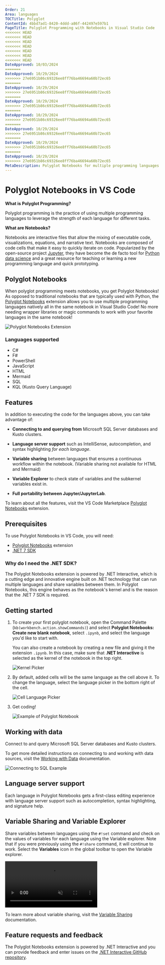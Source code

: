 ```yaml
---
Order: 21
Area: languages
TOCTitle: Polyglot
ContentId: 4bbd7ad1-8420-4ddd-a86f-442497e597b1
PageTitle: Polyglot Programming with Notebooks in Visual Studio Code
<<<<<<< HEAD
<<<<<<< HEAD
<<<<<<< HEAD
<<<<<<< HEAD
<<<<<<< HEAD
<<<<<<< HEAD
<<<<<<< HEAD
DateApproved: 10/03/2024
=======
DateApproved: 10/29/2024
>>>>>>> 27e6951b86c69326ee8ff76ba46694a60b72ec65
=======
DateApproved: 10/29/2024
>>>>>>> 27e6951b86c69326ee8ff76ba46694a60b72ec65
=======
DateApproved: 10/29/2024
>>>>>>> 27e6951b86c69326ee8ff76ba46694a60b72ec65
=======
DateApproved: 10/29/2024
>>>>>>> 27e6951b86c69326ee8ff76ba46694a60b72ec65
=======
DateApproved: 10/29/2024
>>>>>>> 27e6951b86c69326ee8ff76ba46694a60b72ec65
=======
DateApproved: 10/29/2024
>>>>>>> 27e6951b86c69326ee8ff76ba46694a60b72ec65
=======
DateApproved: 10/29/2024
>>>>>>> 27e6951b86c69326ee8ff76ba46694a60b72ec65
MetaDescription: Polyglot Notebooks for multiple programming languages in Visual Studio Code.
---
```

# Polyglot Notebooks in VS Code

**What is Polyglot Programming?**

Polyglot programming is the practice of using multiple programming languages to leverage the strength of each language for different tasks.

**What are Notebooks?**

Notebooks are interactive files that allow the mixing of executable code, visualizations, equations, and narrative text. Notebooks are composed of code cells that make it easy to quickly iterate on code. Popularized by the open-source project [Jupyter](https://jupyter.org/), they have become the de facto tool for [Python data science](/docs/datascience/overview.md) and a great resource for teaching or learning a new programming language and quick prototyping.

## Polyglot Notebooks

When polyglot programming meets notebooks, you get Polyglot Notebooks! As opposed to traditional notebooks that are typically used with Python, the [Polyglot Notebooks](https://marketplace.visualstudio.com/items?itemName=ms-dotnettools.dotnet-interactive-vscode) extension allows you to use multiple programming languages natively all in the same notebook in Visual Studio Code! No more needing wrapper libraries or magic commands to work with your favorite languages in the same notebook!

![Polyglot Notebooks Extension](images/polyglot/polyglot_ext.png)

### Languages supported

- C#
- F#
- PowerShell
- JavaScript
- HTML
- Mermaid
- SQL
- KQL (Kusto Query Language)

## Features

In addition to executing the code for the languages above, you can take advantage of:

- **Connecting to and querying from** Microsoft SQL Server databases and Kusto clusters.

- **Language server support** such as IntelliSense, autocompletion, and syntax highlighting _for each language_.

- **Variable sharing** between languages that ensures a continuous workflow within the notebook. (Variable sharing not available for HTML and Mermaid)

- **Variable Explorer** to check state of variables and the subkernel variables exist in.

- **Full portability between Jupyter/JupyterLab**.

To learn about all the features, visit the VS Code Marketplace [Polyglot Notebooks](https://marketplace.visualstudio.com/items?itemName=ms-dotnettools.dotnet-interactive-vscode) extension.

## Prerequisites

To use Polyglot Notebooks in VS Code, you will need:

- [Polyglot Notebooks](https://marketplace.visualstudio.com/items?itemName=ms-dotnettools.dotnet-interactive-vscode) extension
- [.NET 7 SDK](https://dotnet.microsoft.com/en-us/download/dotnet/7.0)

### Why do I need the .NET SDK?

The Polyglot Notebooks extension is powered by .NET Interactive, which is a cutting edge and innovative engine built on .NET technology that can run multiple languages and share variables between them. In Polyglot Notebooks, this engine behaves as the notebook's kernel and is the reason that the .NET 7 SDK is required.

## Getting started

1. To create your first polyglot notebook, open the Command Palette (`kb(workbench.action.showCommands)`) and select **Polyglot Notebooks: Create new blank notebook**, select `.ipynb`, and select the language you'd like to start with.

   You can also create a notebook by creating a new file and giving it the extension `.ipynb`. In this case, make sure that **.NET Interactive** is selected as the kernel of the notebook in the top right.

   ![Kernel Picker](images/polyglot/kernel_picker.png)

2. By default, added cells will be the same language as the cell above it. To change the language, select the language picker in the bottom right of the cell.

   ![Cell Language Picker](images/polyglot/language_picker.png)

3. Get coding!

   ![Example of Polyglot Notebook](images/polyglot/polyglot_nb_example.png)

## Working with data

Connect to and query Microsoft SQL Server databases and Kusto clusters.

To get more detailed instructions on connecting to and working with data sources, visit the [Working with Data](https://github.com/dotnet/interactive/blob/main/docs/working-with-data.md) documentation.

![Connecting to SQL Example](images/polyglot/SQL_connection_example.png)

## Language server support

Each language in Polyglot Notebooks gets a first-class editing experience with language server support such as autocompletion, syntax highlighting, and signature help.

## Variable Sharing and Variable Explorer

Share variables between languages using the `#!set` command and check on the values of variables for each language using the Variable explorer. Note that if you were previously using the `#!share` command, it will continue to work. Select the **Variables** icon in the global toolbar to open the Variable explorer.

<video src="images/polyglot/SQLJavaScript.mp4" placeholder="images/polyglot/SQLJavaScript.mp4" autoplay loop controls muted title="Video showing user sharing variables between SQL and JavaScript">
    Sorry, your browser doesn't support HTML 5 video.
</video>

To learn more about variable sharing, visit the [Variable Sharing](https://github.com/dotnet/interactive/blob/main/docs/variable-sharing.md) documentation.

## Feature requests and feedback

The Polyglot Notebooks extension is powered by .NET Interactive and you can provide feedback and enter issues on the [.NET Interactive GitHub repository](https://github.com/dotnet/interactive/issues).
